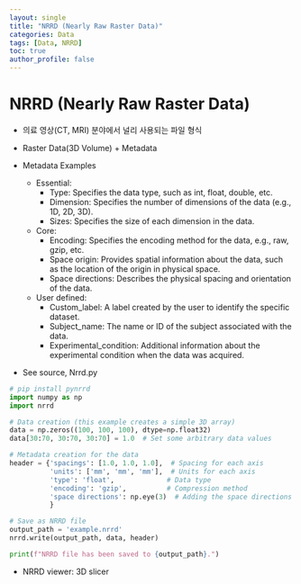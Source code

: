 ```yaml
---
layout: single
title: "NRRD (Nearly Raw Raster Data)"
categories: Data
tags: [Data, NRRD]
toc: true
author_profile: false
---
```


# NRRD (Nearly Raw Raster Data)
- 의료 영상(CT, MRI) 분야에서 널리 사용되는 파일 형식
- Raster Data(3D Volume) + Metadata
- Metadata Examples
    - Essential:
        - Type: Specifies the data type, such as int, float, double, etc.
        - Dimension: Specifies the number of dimensions of the data (e.g., 1D, 2D, 3D).
        - Sizes: Specifies the size of each dimension in the data.
    - Core:
        - Encoding: Specifies the encoding method for the data, e.g., raw, gzip, etc.
        - Space origin: Provides spatial information about the data, such as the location of the origin in physical space.
        - Space directions: Describes the physical spacing and orientation of the data.
    - User defined:
        - Custom_label: A label created by the user to identify the specific dataset.
        - Subject_name: The name or ID of the subject associated with the data.
        - Experimental_condition: Additional information about the experimental condition when the data was acquired.

- See source, Nrrd.py
```python
# pip install pynrrd
import numpy as np
import nrrd

# Data creation (this example creates a simple 3D array)
data = np.zeros((100, 100, 100), dtype=np.float32)
data[30:70, 30:70, 30:70] = 1.0  # Set some arbitrary data values

# Metadata creation for the data
header = {'spacings': [1.0, 1.0, 1.0],  # Spacing for each axis
          'units': ['mm', 'mm', 'mm'],  # Units for each axis
          'type': 'float',             # Data type
          'encoding': 'gzip',          # Compression method
          'space directions': np.eye(3)  # Adding the space directions for each axis
          }

# Save as NRRD file
output_path = 'example.nrrd'
nrrd.write(output_path, data, header)

print(f"NRRD file has been saved to {output_path}.")
```
- NRRD viewer: 3D slicer
